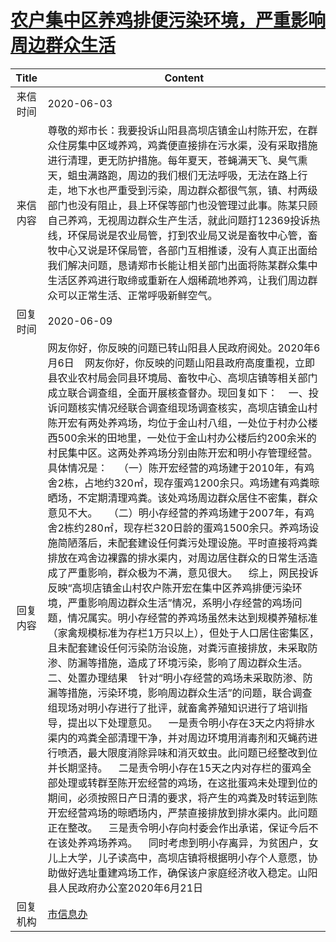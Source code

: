 # <a href="http://www.shangluo.gov.cn/zmhd/ldxxxx.jsp?urltype=leadermail.LeaderMailContentUrl&wbtreeid=1112&leadermailid=5959">农户集中区养鸡排便污染环境，严重影响周边群众生活</a>
| Title |                                                                                                                                                                                                                                                                                                                                                                                                                                                                                                                                  Content                                                                                                                                                                                                                                                                                                                                                                                                                                                                                                                                   |
|:-----:|----------------------------------------------------------------------------------------------------------------------------------------------------------------------------------------------------------------------------------------------------------------------------------------------------------------------------------------------------------------------------------------------------------------------------------------------------------------------------------------------------------------------------------------------------------------------------------------------------------------------------------------------------------------------------------------------------------------------------------------------------------------------------------------------------------------------------------------------------------------------------------------------------------------------------------------------------------------------------------------------------------------------------------------------------------------------------|
| 来信时间  | 2020-06-03                                                                                                                                                                                                                                                                                                                                                                                                                                                                                                                                                                                                                                                                                                                                                                                                                                                                                                                                                                                                                                                                 |
| 来信内容  | 尊敬的郑市长：我要投诉山阳县高坝店镇金山村陈开宏，在群众住房集中区域养鸡，鸡粪便直接排在污水渠，没有采取措施进行清理，更无防护措施。每年夏天，苍蝇满天飞、臭气熏天，蛆虫满路跑，周边的我们根们无法呼吸，无法在路上行走，地下水也严重受到污染，周边群众都很气氛，镇、村两级部门也没有阻止，县上环保等部门也没管理过此事。陈某只顾自己养鸡，无视周边群众生产生活，就此问题打12369投诉热线，环保局说是农业局管，打到农业局又说是畜牧中心管，畜牧中心又说是环保局管，各部门互相推诿，没有人真正出面给我们解决问题，恳请郑市长能让相关部门出面将陈某群众集中生活区养鸡进行取缔或重新在人烟稀疏地养鸡，让我们周边群众可以正常生活、正常呼吸新鲜空气。                                                                                                                                                                                                                                                                                                                                                                                                                                                                                                                                                                                                                                                                                                                                                 |
| 回复时间  | 2020-06-09                                                                                                                                                                                                                                                                                                                                                                                                                                                                                                                                                                                                                                                                                                                                                                                                                                                                                                                                                                                                                                                                 |
| 回复内容  | 网友你好，你反映的问题已转山阳县人民政府阅处。2020年6月6日    网友你好，你反映的问题山阳县政府高度重视，立即县农业农村局会同县环境局、畜牧中心、高坝店镇等相关部门成立联合调查组，全面开展核查督办。现回复如下：    一、投诉问题核实情况经联合调查组现场调查核实，高坝店镇金山村陈开宏有两处养鸡场，均位于金山村八组，一处位于村办公楼西500余米的田地里，一处位于金山村办公楼后约200余米的村民集中区。这两处养鸡场分别由陈开宏和明小存管理经营。具体情况是：    （一）陈开宏经营的鸡场建于2010年，有鸡舍2栋，占地约320㎡，现存蛋鸡1200余只。鸡场建有鸡粪晾晒场，不定期清理鸡粪。该处鸡场周边群众居住不密集，群众意见不大。    （二）明小存经营的养鸡场建于2007年，有鸡舍2栋约280㎡，现存栏320日龄的蛋鸡1500余只。养鸡场设施简陋落后，未配套建设任何粪污处理设施。平时直接将鸡粪排放在鸡舍边裸露的排水渠内，对周边居住群众的日常生活造成了严重影响，群众极为不满，意见很大。    综上，网民投诉反映“高坝店镇金山村农户陈开宏在集中区养鸡排便污染环境，严重影响周边群众生活”情况，系明小存经营的鸡场问题，情况属实。明小存经营的养鸡场虽然未达到规模养殖标准（家禽规模标准为存栏1万只以上），但处于人口居住密集区，且未配套建设任何污染防治设施，对粪污直接排放，未采取防渗、防漏等措施，造成了环境污染，影响了周边群众生活。    二、处置办理结果    针对“明小存经营的鸡场未采取防渗、防漏等措施，污染环境，影响周边群众生活”的问题，联合调查组现场对明小存进行了批评，就畜禽养殖知识进行了培训指导，提出以下处理意见。    一是责令明小存在3天之内将排水渠内的鸡粪全部清理干净，并对周边环境用消毒剂和灭蝇药进行喷洒，最大限度消除异味和消灭蚊虫。此问题已经整改到位并长期坚持。    二是责令明小存在15天之内对存栏的蛋鸡全部处理或转群至陈开宏经营的鸡场，在这批蛋鸡未处理到位的期间，必须按照日产日清的要求，将产生的鸡粪及时转运到陈开宏经营鸡场的晾晒场内，严禁直接排放到排水渠内。此问题正在整改。    三是责令明小存向村委会作出承诺，保证今后不在该处养鸡场养鸡。    同时考虑到明小存离异，为贫困户，女儿上大学，儿子读高中，高坝店镇将根据明小存个人意愿，协助做好选址重建鸡场工作，确保该户家庭经济收入稳定。山阳县人民政府办公室2020年6月21日 |
| 回复机构  | <a href="../../categories/agencies/市信息办.md">市信息办</a>                                                                                                                                                                                                                                                                                                                                                                                                                                                                                                                                                                                                                                                                                                                                                                                                                                                                                                                                                                                                                       |